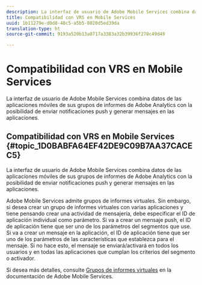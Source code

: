 ```yaml
---
description: La interfaz de usuario de Adobe Mobile Services combina datos de las aplicaciones móviles de sus grupos de informes de Adobe Analytics con la posibilidad de enviar notificaciones push y generar mensajes en las aplicaciones.
title: Compatibilidad con VRS en Mobile Services
uuid: 1b11279e-d0d8-48c5-a5b5-8020d5ed39da
translation-type: ht
source-git-commit: 9193a520b13a0717a3383a32b39936f278c49d49

---
```



# Compatibilidad con VRS en Mobile Services

La interfaz de usuario de Adobe Mobile Services combina datos de las aplicaciones móviles de sus grupos de informes de Adobe Analytics con la posibilidad de enviar notificaciones push y generar mensajes en las aplicaciones.

## Compatibilidad con VRS en Mobile Services {#topic_1D0BABFA64EF42DE9C09B7AA37CACEC5}

La interfaz de usuario de Adobe Mobile Services combina datos de las aplicaciones móviles de sus grupos de informes de Adobe Analytics con la posibilidad de enviar notificaciones push y generar mensajes en las aplicaciones.

Adobe Mobile Services admite grupos de informes virtuales. Sin embargo, si desea crear un grupo de informes virtuales con varias aplicaciones y tiene pensando crear una actividad de mensajería, debe especificar el ID de aplicación individual como parámetro. Si va a crear un mensaje push, el ID de aplicación tiene que ser uno de los parámetros del segmentos que use. Si va a crear un mensaje en la aplicación, el ID de aplicación tiene que ser uno de los parámetros de las características que establezca para el mensaje. Si no hace esto, el mensaje se enviará/activará en todos los usuarios y en todas las aplicaciones que cumplan los criterios del segmento o activador.

Si desea más detalles, consulte [Grupos de informes virtuales](https://docs.adobe.com/content/help/es-ES/mobile-services/using/manage-apps-ug/c-mob-vrs.html) en la documentación de Adobe Mobile Services.
